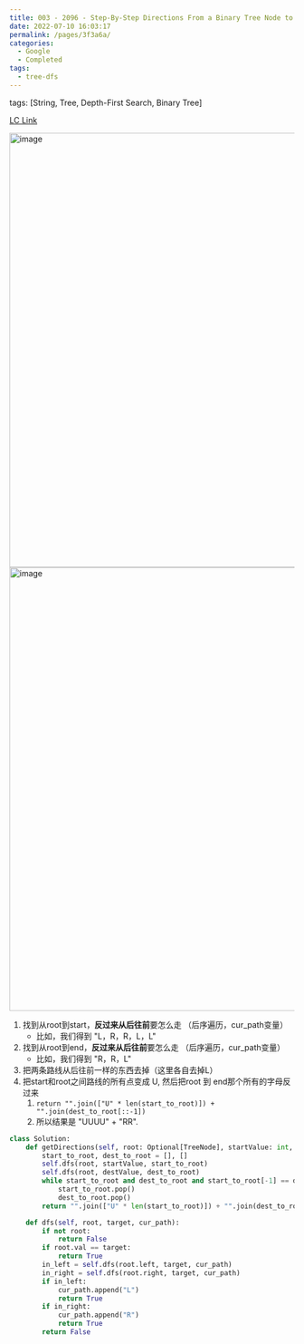 ```yaml
---
title: 003 - 2096 - Step-By-Step Directions From a Binary Tree Node to Another - Medium
date: 2022-07-10 16:03:17
permalink: /pages/3f3a6a/
categories:
  - Google
  - Completed
tags:
  - tree-dfs
---
```

tags: [String, Tree, Depth-First Search, Binary Tree]

[LC Link](https://leetcode.cn/problems/step-by-step-directions-from-a-binary-tree-node-to-another/)


<img width="767" alt="image" src="https://user-images.githubusercontent.com/41789327/178127867-3ba842a0-2616-48d7-95f8-4634704cb316.png">
<img width="783" alt="image" src="https://user-images.githubusercontent.com/41789327/178127873-a9d55b66-3385-442e-ba5d-7b5443223b92.png">


1.  找到从root到start，**反过来从后往前**要怎么走 （后序遍历，cur_path变量）
    -   比如，我们得到 "L，R，R，L，L" 
2. 找到从root到end，**反过来从后往前**要怎么走 （后序遍历，cur_path变量）
    -   比如，我们得到 "R，R，L" 
3. 把两条路线从后往前一样的东西去掉（这里各自去掉L）
4. 把start和root之间路线的所有点变成 U, 然后把root 到 end那个所有的字母反过来
	1. `return "".join(["U" * len(start_to_root)]) + "".join(dest_to_root[::-1])`
	2. 所以结果是 "UUUU" + "RR".

```python
class Solution:
    def getDirections(self, root: Optional[TreeNode], startValue: int, destValue: int) -> str:
        start_to_root, dest_to_root = [], []
        self.dfs(root, startValue, start_to_root)
        self.dfs(root, destValue, dest_to_root)
        while start_to_root and dest_to_root and start_to_root[-1] == dest_to_root[-1]:
            start_to_root.pop()
            dest_to_root.pop()
        return "".join(["U" * len(start_to_root)]) + "".join(dest_to_root[::-1])

    def dfs(self, root, target, cur_path):
        if not root:
            return False
        if root.val == target:
            return True
        in_left = self.dfs(root.left, target, cur_path)
        in_right = self.dfs(root.right, target, cur_path)
        if in_left:
            cur_path.append("L")
            return True
        if in_right:
            cur_path.append("R")
            return True
        return False
```